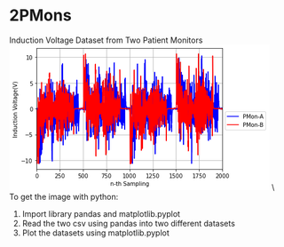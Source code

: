 # 2PMons
Induction Voltage Dataset from Two Patient Monitors\
![alt text](https://github.com/erwins-fst/2PMons/blob/main/DataPMon.png?raw=true) \ 
\
To get the image with python:
1. Import library pandas and matplotlib.pyplot
2. Read the two csv using pandas into two different datasets
3. Plot the datasets using matplotlib.pyplot

